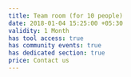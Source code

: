 ```yaml
---
title: Team room (for 10 people)
date: 2018-01-04 15:25:00 +05:30
validity: 1 Month
has tool access: true
has community events: true
has dedicated section: true
price: Contact us
---
```


